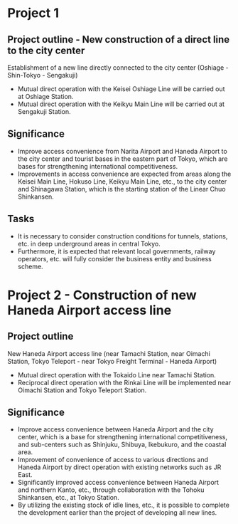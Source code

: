 # Project 1

## Project outline - New construction of a direct line to the city center

Establishment of a new line directly connected to the city center (Oshiage - Shin-Tokyo - Sengakuji)
* Mutual direct operation with the Keisei Oshiage Line will be carried out at Oshiage Station.
* Mutual direct operation with the Keikyu Main Line will be carried out at Sengakuji Station.

## Significance

* Improve access convenience from Narita Airport and Haneda Airport to the city center and tourist bases in the eastern part of Tokyo, which are bases for strengthening international competitiveness.
* Improvements in access convenience are expected from areas along the Keisei Main Line, Hokuso Line, Keikyu Main Line, etc., to the city center and Shinagawa Station, which is the starting station of the Linear Chuo Shinkansen.

## Tasks

* It is necessary to consider construction conditions for tunnels, stations, etc. in deep underground areas in central Tokyo.
* Furthermore, it is expected that relevant local governments, railway operators, etc. will fully consider the business entity and business scheme.

# Project 2 - Construction of new Haneda Airport access line

## Project outline

New Haneda Airport access line (near Tamachi Station, near Oimachi Station, Tokyo Teleport - near Tokyo Freight Terminal - Haneda Airport)
* Mutual direct operation with the Tokaido Line near Tamachi Station.
* Reciprocal direct operation with the Rinkai Line will be implemented near Oimachi Station and Tokyo Teleport Station.

## Significance

* Improve access convenience between Haneda Airport and the city center, which is a base for strengthening international competitiveness, and sub-centers such as Shinjuku, Shibuya, Ikebukuro, and the coastal area.
* Improvement of convenience of access to various directions and Haneda Airport by direct operation with existing networks such as JR East.
* Significantly improved access convenience between Haneda Airport and northern Kanto, etc., through collaboration with the Tohoku Shinkansen, etc., at Tokyo Station.
* By utilizing the existing stock of idle lines, etc., it is possible to complete the development earlier than the project of developing all new lines.